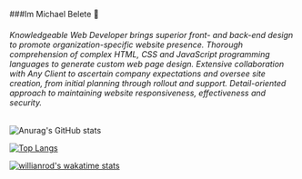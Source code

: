 ###Im Michael Belete 👋

<!--
**michaelbelete/michaelbelete** is a ✨ _special_ ✨ repository because its `README.md` (this file) appears on your GitHub profile.

Here are some ideas to get you started:

- 🔭 I’m currently working on ...
- 🌱 I’m currently learning ...
- 👯 I’m looking to collaborate on ...
- 🤔 I’m looking for help with ...
- 💬 Ask me about ...
- 📫 How to reach me: ...
- 😄 Pronouns: ...
- ⚡ Fun fact: ...
-->

###### Knowledgeable Web Developer brings superior front- and back-end design to promote organization-specific website presence. Thorough comprehension of complex HTML, CSS and JavaScript programming languages to generate custom web page design. Extensive collaboration with Any Client to ascertain company expectations and oversee site creation, from initial planning through rollout and support. Detail-oriented approach to maintaining website responsiveness, effectiveness and security.

![Anurag's GitHub stats](https://github-readme-stats.vercel.app/api?username=michaelbelete&show_icons=true&theme=radical)

[![Top Langs](https://github-readme-stats.vercel.app/api/top-langs/?username=michaelbelete&layout=compact)](https://github.com/anuraghazra/github-readme-stats)

[![willianrod's wakatime stats](https://github-readme-stats.vercel.app/api/wakatime?username=michaelbelete)](https://github.com/anuraghazra/github-readme-stats)
